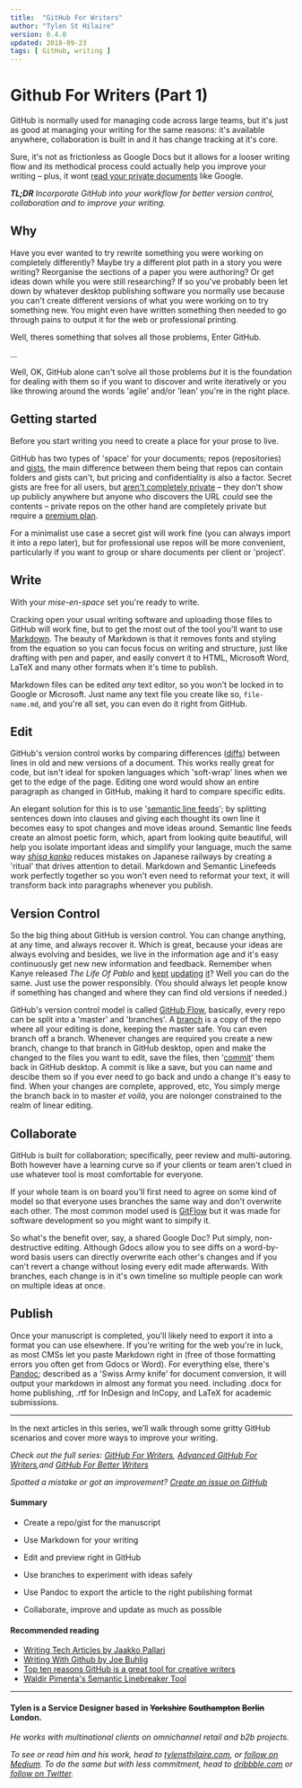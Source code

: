 ```yaml
---
title:  "GitHub For Writers"
author: "Tylen St Hilaire"
version: 0.4.0
updated: 2018-09-23
tags: [ GitHub, writing ]
---
```


# Github For Writers (Part 1)

GitHub is normally used for managing code 
across large teams, 
but it's just as good at managing your writing 
for the same reasons: 
it's available anywhere, 
collaboration is built in 
and it has change tracking at it's core.

Sure, 
it's not as frictionless as Google Docs 
but it allows for a looser writing flow 
and its methodical process 
could actually help you improve your writing – 
plus, it wont [read your private documents](https://www.telegraph.co.uk/technology/2017/11/01/google-reading-docs/) like Google.

_**TL;DR**
Incorporate GitHub into your workflow for better version control, collaboration and to improve your writing._

## Why

Have you ever wanted to try rewrite something you were working on completely differently? 
Maybe try a different plot path in a story you were writing? 
Reorganise the sections of a paper you were authoring? 
Or get ideas down while you were still researching? 
If so you've probably been let down by whatever desktop publishing software you normally use 
because you can't create different versions of what you were working on to try something new. 
You might even have written something then needed to go through pains to output it for the web or professional printing.

Well, theres something that solves all those problems, 
Enter GitHub.

...

Well, OK, GitHub alone can't solve all those problems 
*but* it is the foundation for dealing with them 
so if you want to discover and write iteratively 
or you like throwing around the words 'agile' and/or 'lean' 
you're in the right place.

## Getting started

Before you start writing 
you need to create a place for your prose to live. 

GitHub has two types of 'space' for your documents; 
repos (repositories) and [gists](https://help.github.com/articles/about-gists/), 
the main difference between them being that 
repos can contain folders and gists can't, 
but pricing and confidentiality is also a factor. 
Secret gists are free for all users, 
but [aren't completely private](https://help.github.com/articles/about-gists/#secret-gists) – 
they don't show up publicly anywhere 
but anyone who discovers the URL _could_ see the contents – 
private repos on the other hand are completely private 
but require a [premium plan](https://github.com/pricing).

For a minimalist use case a secret gist will work fine 
(you can always import it into a repo later), 
but for professional use repos will be more convenient, 
particularly if you want to group or share documents 
per client or 'project'.

## Write

With your _mise-en-space_ set you're ready to write. 

Cracking open your usual writing software 
and uploading those files to GitHub will work fine, 
but to get the most out of the tool 
you'll want to use [Markdown](https://daringfireball.net/projects/markdown/). 
The beauty of Markdown is that it 
removes fonts and styling from the equation 
so you can focus focus on writing and structure, 
just like drafting with pen and paper, 
and easily convert it to 
HTML, Microsoft Word, LaTeX 
and many other formats 
when it's time to publish. 

Markdown files can be edited _any_ text editor, 
so you won't be locked in to Google or Microsoft. 
Just name any text file you create like so, `file-name.md`, 
and you're all set, 
you can even do it right from GitHub. 

## Edit

GitHub's version control works by comparing differences ([diffs](https://help.github.com/articles/github-glossary/#diff)) 
between lines in old and new versions of a document. 
This works really great for code, 
but isn't ideal for spoken languages 
which 'soft-wrap' lines when we get to the edge of the page. 
Editing one word would show an entire paragraph as changed in GitHub, 
making it hard to compare specific edits.

An elegant solution for this 
is to use '[semantic line feeds](http://rhodesmill.org/brandon/2012/one-sentence-per-line/)'; 
by splitting sentences down into clauses 
and giving each thought its own line
it becomes easy to spot changes 
and move ideas around. 
Semantic line feeds create an almost poetic form, 
which, apart from looking quite beautiful, 
will help you isolate important ideas 
and simplify your language,
much the same way [*shisa kanko*](https://www.japantimes.co.jp/news/2008/10/21/reference/jr-gestures/#.VL7Xg-d2MTk) 
reduces mistakes on Japanese railways 
by creating a 'ritual' that drives attention to detail. 
Markdown and Semantic Linefeeds work perfectly together 
so you won't even need to reformat your text, 
it will transform back into paragraphs whenever you publish.

## Version Control

So the big thing about GitHub is version control. 
You can change anything, 
at any time, 
and always recover it.
Which is great, 
because your ideas are always evolving 
and besides, 
we live in the information age 
and it's easy continuously get new new information and feedback. 
Remember when Kanye released _The Life Of Pablo_ and [kept](https://pitchfork.com/news/64127-kanye-west-updates-the-life-of-pablo-in-tidal/) [updating](https://pitchfork.com/news/64176-kanye-west-updates-the-life-of-pablo-sia-and-vic-mensa-back-on-wolves-frank-ocean-gets-own-track/) [it](https://pitchfork.com/news/66109-kanye-once-again-is-updating-the-life-of-pablo-in-tidal/)? 
Well you can do the same. 
Just use the power responsibly. 
(You should always let people know if something has changed 
and where they can find old versions if needed.)

GitHub's version control model is called [GitHub Flow](https://guides.github.com/introduction/flow/),
basically, every repo can be split 
into a 'master' and 'branches'. 
A [branch](https://help.github.com/articles/github-glossary/#branch) is a copy of the repo 
where all your editing is done, 
keeping the master safe. 
You can even branch off a branch.
Whenever changes are required 
you create a new branch, 
change to that branch in GitHub desktop, 
open and make the changed to the files you want to edit, 
save the files, 
then '[commit](https://help.github.com/articles/github-glossary/#commit)' them back in GitHub desktop. 
A commit is like a save, 
but you can name and descibe them 
so if you ever need to go back and undo a change 
it's easy to find. 
When your changes are complete, approved, etc, 
You simply merge the branch back in to master 
*et voilà*, you are nolonger constrained to the realm of linear editing.

## Collaborate

GitHub is built for collaboration; 
specifically, peer review and multi-autoring. 
Both however have a learning curve 
so if your clients or team aren't clued in 
use whatever tool is most comfortable for everyone.

If your whole team is on board 
you'll first need to agree on some kind of model 
so that everyone uses branches the same way 
and don't overwrite each other. 
The most common model used is [GitFlow](https://nvie.com/posts/a-successful-git-branching-model/) 
but it was made for software development so you might want to simpify it.

So what's the benefit over, say, a shared Google Doc? 
Put simply, non-destructive editing. 
Although Gdocs allow you to see diffs on a word-by-word basis 
users can directly overwrite each other's changes 
and if you can't revert a change without losing every edit made afterwards.
With branches, each change is in it's own timeline so 
multiple people can work on multiple ideas at once.

## Publish

Once your manuscript is completed, 
you'll likely need to export it into a format you can use elsewhere. 
If you're writing for the web you're in luck, 
as most CMSs let you paste Markdown right in 
(free of those formatting errors you often get from Gdocs or Word).
For everything else, there's [Pandoc](http://pandoc.org); 
described as a 'Swiss Army knife' for document conversion, 
it will output your markdown in almost any format you need. 
including .docx for home publishing, 
.rtf for InDesign and InCopy, 
and LaTeX for academic submissions.

------

In the next articles in this series, we’ll walk through some gritty GitHub scenarios and cover more ways to improve your writing.

*Check out the full series: [GitHub For Writers](https://medium.com/@tylensthilaire_/), [Advanced GitHub For Writers](https://medium.com/@tylensthilaire_/),and [GitHub For Better Writers](https://medium.com/@tylensthilaire_/)*

*Spotted a mistake or got an improvement? [Create an issue on GitHub](https://github.com/tylensthilaire/articles)*

#### Summary

* Create a repo/gist for the manuscript

* Use Markdown for your writing



* Edit and preview right in GitHub

* Use branches to experiment with ideas safely

* Use Pandoc to export the article to the right publishing format

* Collaborate, improve and update as much as possible


#### Recommended reading

* [Writing Tech Articles by Jaakko Pallari](https://gist.github.com/jkpl/b2ec253dee7c97ff150487479a7cf7ba)
* [Writing With Github by Joe Buhlig](https://joebuhlig.com/writing-with-github/)
* [Top ten reasons GitHub is a great tool for creative writers](https://medium.com/@jjmerelo/top-ten-reasons-github-is-a-great-tool-for-creative-writers-d0e8b27de71d)
* [Waldir Pimenta's Semantic Linebreaker Tool](https://github.com/waldyrious/semantic-linebreaker)

------

####  Tylen is a Service Designer based in ~~Yorkshire~~ ~~Southampton~~ ~~Berlin~~ London.

*He works with multinational clients on omnichannel retail and b2b projects.*

*To see or read him and his work, head to [tylensthilaire.com](https://tylensthiaire.com/), or [follow on Medium](https://medium.com/@tylensthilaire_). To do the same but with less commitment, head to [dribbble.com](https://dribbble.com/tylensthilaire) or [follow on Twitter](https://twitter.com/tylensthilaire).*